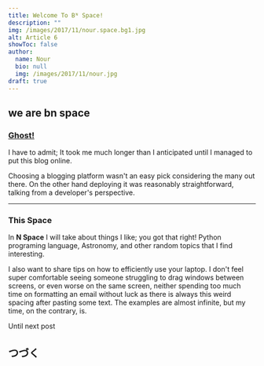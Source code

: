 ```yaml
---
title: Welcome To Bᴺ Space!
description: ""
img: /images/2017/11/nour.space.bg1.jpg
alt: Article 6
showToc: false
author:
  name: Nour
  bio: null
  img: /images/2017/11/nour.jpg
draft: true
---
```


we are bn space
---

### [Ghost!](https://ghost.org)

I have to admit; It took me much longer than I anticipated until I managed to put this blog online.  

Choosing a blogging
platform wasn't an easy pick considering the many out there. On the other hand deploying it was reasonably
straightforward, talking from a developer's perspective.

---

### This Space

In **N Space** I will take about things I like; you got that right!
Python programing language, Astronomy, and other random topics that I find interesting.

I also want to share tips on how to efficiently use your laptop. I don't feel super comfortable seeing someone
struggling to drag windows between screens, or even worse on the same screen, neither spending too much time on
formatting an email without luck as there is always this weird spacing after pasting some text.
The examples are almost infinite, but my time, on the contrary, is.

Until next post

## つづく
